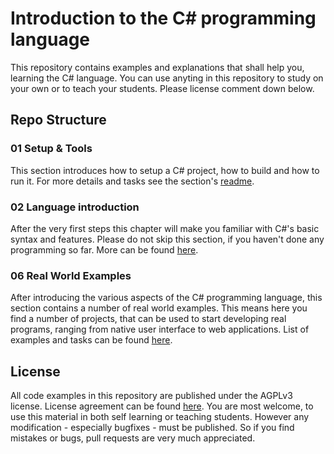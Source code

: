 # Introduction to the C# programming language
This repository contains examples and explanations that shall help you, learning the C# language. You can use anyting in this repository to study on your own or to teach your students. Please license comment down below.

## Repo Structure

### 01 Setup & Tools
This section introduces how to setup a C# project, how to build and how to run it. For more details and tasks see the section's [readme](01-setup/Readme.md).

### 02 Language introduction
After the very first steps this chapter will make you familiar with C#'s basic syntax and features. Please do not skip this section, if you haven't done any programming so far. More can be found [here](02-language-intro/Readme.md).

### 06 Real World Examples
After introducing the various aspects of the C# programming language, this section contains a number of real world examples. This means here you find a number of projects, that can be used to start developing real programs, ranging from native user interface to web applications. List of examples and tasks can be found [here](06-real-world-example/Readme.md).

## License
All code examples in this repository are published under the AGPLv3 license. License agreement can be found [here](LICENSE). You are most welcome, to use this material in both self learning or teaching students. However any modification - especially bugfixes - must be published. So if you find mistakes or bugs, pull requests are very much appreciated.